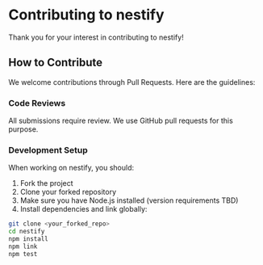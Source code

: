 # Contributing to nestify

Thank you for your interest in contributing to nestify!

## How to Contribute

We welcome contributions through Pull Requests. Here are the guidelines:

### Code Reviews

All submissions require review. We use GitHub pull requests for this purpose.

### Development Setup

When working on nestify, you should:

1. Fork the project
2. Clone your forked repository
3. Make sure you have Node.js installed (version requirements TBD)
4. Install dependencies and link globally:
```bash
git clone <your_forked_repo>
cd nestify
npm install
npm link
npm test